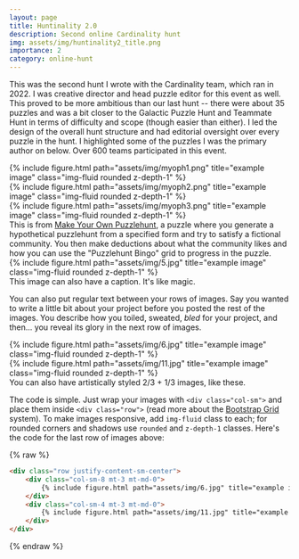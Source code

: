 ```yaml
---
layout: page
title: Huntinality 2.0
description: Second online Cardinality hunt
img: assets/img/huntinality2_title.png
importance: 2
category: online-hunt
---
```


This was the second hunt I wrote with the Cardinality team, which ran in 2022. I was creative director and head puzzle editor for
this event as well. This proved to be more ambitious than our last hunt -- there were about 35 puzzles and was a bit closer to the
Galactic Puzzle Hunt and Teammate Hunt in terms of difficulty and scope (though easier than either). I led the design of the overall
hunt structure and had editorial oversight over every puzzle in the hunt. I highlighted some of the puzzles I was the primary author
on below. Over 600 teams participated in this event.

<div class="row">
    <div class="col-sm mt-3 mt-md-0">
        {% include figure.html path="assets/img/myoph1.png" title="example image" class="img-fluid rounded z-depth-1" %}
    </div>
    <div class="col-sm mt-3 mt-md-0">
        {% include figure.html path="assets/img/myoph2.png" title="example image" class="img-fluid rounded z-depth-1" %}
    </div>
    <div class="col-sm mt-3 mt-md-0">
        {% include figure.html path="assets/img/myoph3.png" title="example image" class="img-fluid rounded z-depth-1" %}
    </div>
</div>
<div class="caption">
    This is from <a href=https://2022.huntinality.com/puzzles/make_your_own_puzzlehunt>Make Your Own Puzzlehunt</a>, a puzzle where you generate a
    hypothetical puzzlehunt from a specified form and try to satisfy a fictional community. You then make deductions about what the community
    likes and how you can use the "Puzzlehunt Bingo" grid to progress in the puzzle.
</div>
<div class="row">
    <div class="col-sm mt-3 mt-md-0">
        {% include figure.html path="assets/img/5.jpg" title="example image" class="img-fluid rounded z-depth-1" %}
    </div>
</div>
<div class="caption">
    This image can also have a caption. It's like magic.
</div>

You can also put regular text between your rows of images.
Say you wanted to write a little bit about your project before you posted the rest of the images.
You describe how you toiled, sweated, *bled* for your project, and then... you reveal its glory in the next row of images.


<div class="row justify-content-sm-center">
    <div class="col-sm-8 mt-3 mt-md-0">
        {% include figure.html path="assets/img/6.jpg" title="example image" class="img-fluid rounded z-depth-1" %}
    </div>
    <div class="col-sm-4 mt-3 mt-md-0">
        {% include figure.html path="assets/img/11.jpg" title="example image" class="img-fluid rounded z-depth-1" %}
    </div>
</div>
<div class="caption">
    You can also have artistically styled 2/3 + 1/3 images, like these.
</div>


The code is simple.
Just wrap your images with `<div class="col-sm">` and place them inside `<div class="row">` (read more about the <a href="https://getbootstrap.com/docs/4.4/layout/grid/">Bootstrap Grid</a> system).
To make images responsive, add `img-fluid` class to each; for rounded corners and shadows use `rounded` and `z-depth-1` classes.
Here's the code for the last row of images above:

{% raw %}
```html
<div class="row justify-content-sm-center">
    <div class="col-sm-8 mt-3 mt-md-0">
        {% include figure.html path="assets/img/6.jpg" title="example image" class="img-fluid rounded z-depth-1" %}
    </div>
    <div class="col-sm-4 mt-3 mt-md-0">
        {% include figure.html path="assets/img/11.jpg" title="example image" class="img-fluid rounded z-depth-1" %}
    </div>
</div>
```
{% endraw %}
